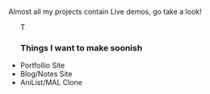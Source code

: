 Almost all my projects contain Live demos, go take a look!

<ul>
  T<h3>Things I want to make soonish</h3>
  <li>Portfollio Site</li>
  <li>Blog/Notes Site</li>
  <li>AniList/MAL Clone</li>
</ul>
